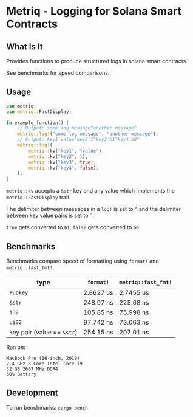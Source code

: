# Metriq - Logging for Solana Smart Contracts

## What Is It

Provides functions to produce structured logs in solana smart contracts.

See benchmarks for speed comparisons.

## Usage

```rust
use metriq;
use metriq::FastDisplay;

fn example_function() {
    // Output: some log message^another message^
    metriq::log!("some log message", "another message");
    // Output: key1`value^key2`1^key3`b1^key4`b0^
    metriq::log!(
        metriq::kv("key1", "value"),
        metriq::kv("key2", 1),
        metriq::kv("key3", true),
        metriq::kv("key4", false),
    );
}
```

`metriq::kv` accepts a `&str` key and any value which implements the `metriq::FastDisplay` trait.

The delimiter between messages in a `log!` is set to `^` and the delimiter between key value pairs is set to `` ` ``.

`true` gets converted to `b1`. `false` gets converted to `b0`.

## Benchmarks

Benchmarks compare speed of formatting using `format!` and `metriq::fast_fmt!`.


| type                       | `format!` | `metriq::fast_fmt!` |
|----------------------------|-----------|---------------------|
| `Pubkey`                   | 2.8627 us | 2.7455 us           |
| `&str`                     | 248.97 ns | 225.68 ns           |
| `i32`                      | 105.85 ns | 75.998 ns           |
| `ui32`                     | 97.742 ns | 73.063 ns           |
| key pair (value == `&str`) | 254.15 ns | 207.01 ns           |

Ran on:
```
MacBook Pro (16-inch, 2019)
2.4 GHz 8-Core Intel Core i9
32 GB 2667 MHz DDR4
30% Battery
```

## Development

To run benchmarks: `cargo bench`
